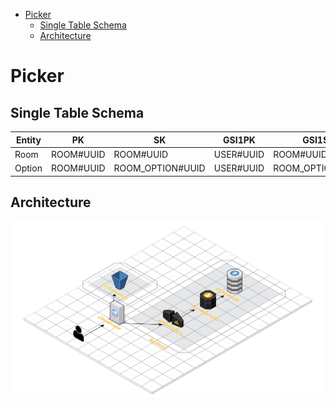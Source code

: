 - [Picker](#picker)
  - [Single Table Schema](#single-table-schema)
  - [Architecture](#architecture)

# Picker

## Single Table Schema
| Entity | PK        | SK               | GSI1PK    | GSI1SK           | type   |
| ------ | --------- | ---------------- | --------- | ---------------- | ------ |
| Room   | ROOM#UUID | ROOM#UUID        | USER#UUID | ROOM#UUID        | room   |
| Option | ROOM#UUID | ROOM_OPTION#UUID | USER#UUID | ROOM_OPTION#UUID | option |

## Architecture
<img src="./architecture.svg">
